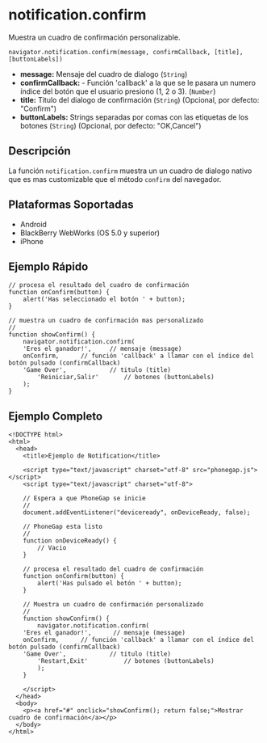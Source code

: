 notification.confirm
====================

Muestra un cuadro de confirmación personalizable.

    navigator.notification.confirm(message, confirmCallback, [title], [buttonLabels])

- __message:__ Mensaje del cuadro de dialogo (`String`)
- __confirmCallback:__ - Función 'callback' a la que se le pasara un numero índice del botón que el usuario presiono (1, 2 o 3). (`Number`)
- __title:__ Titulo del dialogo de confirmación (`String`) (Opcional, por defecto: "Confirm")
- __buttonLabels:__ Strings separadas por comas con las etiquetas de los botones (`String`) (Opcional, por defecto: "OK,Cancel")
    
Descripción
-----------

La función `notification.confirm` muestra un un cuadro de dialogo nativo que es mas customizable que el método `confirm` del navegador.

Plataformas Soportadas
----------------------

- Android
- BlackBerry WebWorks (OS 5.0 y superior)
- iPhone

Ejemplo Rápido
--------------

	// procesa el resultado del cuadro de confirmación
	function onConfirm(button) {
		alert('Has seleccionado el botón ' + button);
	}

    // muestra un cuadro de confirmación mas personalizado
    //
    function showConfirm() {
        navigator.notification.confirm(
		'Eres el ganador!',     // mensaje (message)
		onConfirm,		// función 'callback' a llamar con el índice del botón pulsado (confirmCallback)
		'Game Over',            // titulo (title)
	        'Reiniciar,Salir'       // botones (buttonLabels)
        );
    }
        
Ejemplo Completo
----------------

    <!DOCTYPE html>
    <html>
      <head>
        <title>Ejemplo de Notification</title>

        <script type="text/javascript" charset="utf-8" src="phonegap.js"></script>
        <script type="text/javascript" charset="utf-8">

        // Espera a que PhoneGap se inicie
        //
        document.addEventListener("deviceready", onDeviceReady, false);

        // PhoneGap esta listo
        //
        function onDeviceReady() {
            // Vacio
        }
    
		// procesa el resultado del cuadro de confirmación
		function onConfirm(button) {
			alert('Has pulsado el botón ' + button);
		}

        // Muestra un cuadro de confirmación personalizado
        //
        function showConfirm() {
            navigator.notification.confirm(
		'Eres el ganador!',      // mensaje (message)
		onConfirm,		// función 'callback' a llamar con el índice del botón pulsado (confirmCallback)
		'Game Over',            // titulo (title)
	        'Restart,Exit'          // botones (buttonLabels)
            );
        }
    
        </script>
      </head>
      <body>
        <p><a href="#" onclick="showConfirm(); return false;">Mostrar cuadro de confirmación</a></p>
      </body>
    </html>
